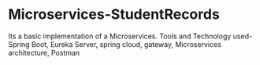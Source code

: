 # Microservices-StudentRecords

Its a basic implementation of a Microservices. 
Tools and Technology used- Spring Boot, Eureka Server, spring cloud, gateway, Microservices architecture, Postman
